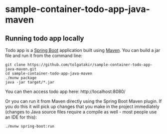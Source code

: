 # sample-container-todo-app-java-maven

## Running todo app locally
Todo app is a [Spring Boot](https://spring.io/guides/gs/spring-boot) application built using [Maven](https://spring.io/guides/gs/maven/). You can build a jar file and run it from the command line:


```
git clone https://github.com/tolgatakir/sample-container-todo-app-java-maven.git
cd sample-container-todo-app-java-maven
./mvnw package
java -jar target/*.jar
```

You can then access todo app here: http://localhost:8080/




Or you can run it from Maven directly using the Spring Boot Maven plugin. If you do this it will pick up changes that you make in the project immediately (changes to Java source files require a compile as well - most people use an IDE for this):

```
./mvnw spring-boot:run
```

